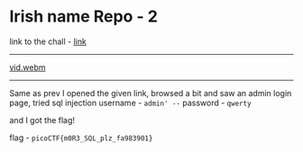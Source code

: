 # Irish name Repo - 2

link to the chall - [link](https://play.picoctf.org/practice/challenge/59?page=1&search=Irish)

---

[vid.webm](https://github.com/user-attachments/assets/f80ff3c9-50ed-4e28-b62e-2bb4516dac61)

---
Same as prev
I opened the given link, browsed a bit and saw an admin login page, tried sql injection
username - `admin' --`
password - `qwerty` <!--does not matter-->

and I got the flag!

flag - `picoCTF{m0R3_SQL_plz_fa983901}`
